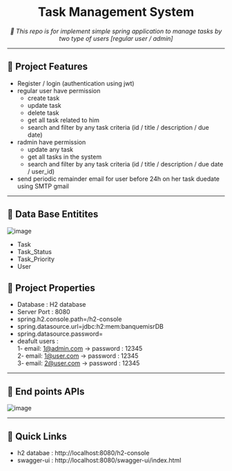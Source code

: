 <p align="center">
    <h1 align="center">Task Management System</h1>
</p>
<p align="center">
    <em> 📖 This repo is for implement simple spring application to manage tasks by two type of users [regular user / admin]</em>
  </br>
</p>

---

## 📍 Project Features
- Register / login (authentication using jwt)
- regular user have permission
    - create task
    - update task
    - delete task
    - get all task related to him
    - search and filter by any task criteria (id / title / description / due date)
- radmin have permission
    - update any task
    - get all tasks in the system
    - search and filter by any task criteria (id / title / description / due date / user_id)
- send periodic remainder email for user before 24h on her task duedate using SMTP gmail

---

## 📍 Data Base Entitites
![image](https://github.com/user-attachments/assets/76fbc284-e8d1-48f9-99f9-8612d8915b9a)
</br>
- Task
- Task_Status
- Task_Priority
- User


## 📍 Project Properties
- Database : H2 database
- Server Port : 8080
- spring.h2.console.path=/h2-console
- spring.datasource.url=jdbc:h2:mem:banquemisrDB
- spring.datasource.password=
- deafult users :
  </br>
  1- email: 1@admin.com -> password : 12345
  </br>
  2- email: 1@user.com  ->  password : 12345
  </br>
  3- email: 2@user.com  -> password : 12345
  </br>

---

## 📍 End points APIs
![image](https://github.com/user-attachments/assets/617c1890-b8a0-4480-8be0-5dea70e16b26)

---


## 🔗 Quick Links 
- h2 databae : http://localhost:8080/h2-console
- swagger-ui : http://localhost:8080/swagger-ui/index.html

